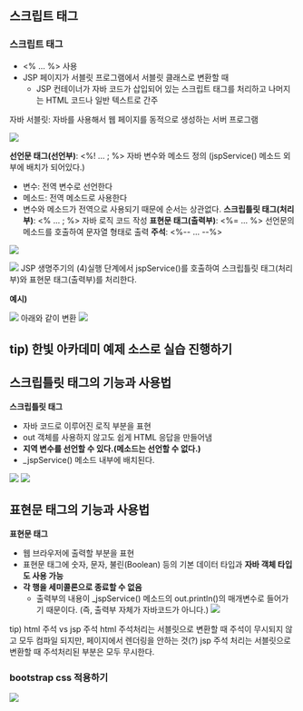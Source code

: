 ## 스크립트 태그

### 스크립트 태그

- <% ... %> 사용
- JSP 페이지가 서블릿 프로그램에서 서블릿 클래스로 변환할 때
  - JSP 컨테이너가 자바 코드가 삽입되어 있는 스크립트 태그를 처리하고 나머지는 HTML 코드나 일반 텍스트로 간주

자바 서블릿: 자바를 사용해서 웹 페이지를 동적으로 생성하는 서버 프로그램

![](https://i.imgur.com/wlFf5OQ.png)

**선언문 태그(선언부)**: <%! ... ; %> 자바 변수와 메소드 정의 (jspService() 메소드 외부에 배치가 되어있다.)

- 변수: 전역 변수로 선언한다
- 메소드: 전역 메소드로 사용한다
- 변수와 메소드가 전역으로 사용되기 때문에 순서는 상관없다.
  **스크립틀릿 태그(처리부)**: <% ... ; %> 자바 로직 코드 작성
  **표현문 태그(출력부)**: <%= ... %> 선언문의 메소드를 호출하여 문자열 형태로 출력
  **주석**: <%-- ... --%>

![](https://i.imgur.com/tX0QMCn.png)

![](https://i.imgur.com/Pg9Fxdc.png)
JSP 생명주기의 (4)실행 단계에서 jspService()를 호출하여 스크립틀릿 태그(처리부)와 표현문 태그(출력부)를 처리한다.

**예시)**

![](https://i.imgur.com/0VRAn3w.png)
아래와 같이 변환
![](https://i.imgur.com/PNh39UE.png)

## tip) 한빛 아카데미 예제 소스로 실습 진행하기

## 스크립틀릿 태그의 기능과 사용법

**스크립틀릿 태그**

- 자바 코드로 이루어진 로직 부분을 표현
- out 객체를 사용하지 않고도 쉽게 HTML 응답을 만들어냄
- **지역 변수를 선언할 수 있다.(메소드는 선언할 수 없다.)**
- \_jspService() 메소드 내부에 배치된다.

![](https://i.imgur.com/t1AaYTO.png)
![](https://i.imgur.com/pwbOG5x.png)

## 표현문 태그의 기능과 사용법

**표현문 태그**

- 웹 브라우저에 출력할 부분을 표현
- 표현문 태그에 숫자, 문자, 불린(Boolean) 등의 기본 데이터 타입과 **자바 객체 타입도 사용 가능**
- **각 행을 세미콜론으로 종료할 수 없음**
  - 출력부의 내용이 \_jspService() 메소드의 out.println()의 매개변수로 들어가기 때문이다. (즉, 출력부 자체가 자바코드가 아니다.)
    ![](https://i.imgur.com/dcawj8o.png)

tip) html 주석 vs jsp 주석
html 주석처리는 서블릿으로 변환할 때 주석이 무시되지 않고 모두 컴파일 되지만, 페이지에서 렌더링을 안하는 것(?)
jsp 주석 처리는 서블릿으로 변환할 때 주석처리된 부분은 모두 무시한다.

### bootstrap css 적용하기

![](https://i.imgur.com/TbLW0fT.png)
